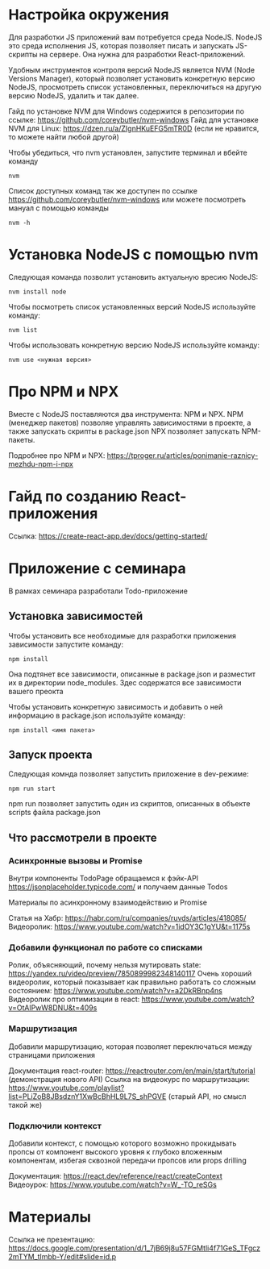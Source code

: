 # Настройка окружения

Для разработки JS приложений вам потребуется среда NodeJS. NodeJS это среда исполнения JS, которая позволяет
писать и запускать JS-скрипты на сервере. Она нужна для разработки React-приложений.

Удобным инструментов контроля версий NodeJS является NVM (Node Versions Manager), который позволяет установить конкретную версию NodeJS,
просмотреть список установленных, переключиться на другую версию NodeJS, удалить и так далее.

Гайд по установке NVM для Windows содержится в репозитории по ссылке: https://github.com/coreybutler/nvm-windows
Гайд для установке NVM для Linux: https://dzen.ru/a/ZIgnHKuEFG5mTR0D (если не нравится, то можете найти любой другой)

Чтобы убедиться, что nvm установлен, запустите терминал и вбейте команду

```
nvm
```

Список доступных команд так же доступен по ссылке https://github.com/coreybutler/nvm-windows или можете посмотреть мануал с помощью команды

```
nvm -h
```


# Установка NodeJS с помощью nvm

Следующая команда позволит установить актуальную вресию NodeJS:

```
nvm install node
```

Чтобы посмотреть список установленных версий NodeJS используйте команду:

```
nvm list
```

Чтобы использовать конкретную версию NodeJS используйте команду:

```
nvm use <нужная версия>
```

# Про NPM и NPX

Вместе с NodeJS поставляются два инструмента: NPM и NPX. NPM (менеджер пакетов) позволяе управлять зависимостями в проекте, а также запускать скрипты в package.json
NPX позволяет запускать NPM-пакеты.

Подробнее про NPM и NPX: https://tproger.ru/articles/ponimanie-raznicy-mezhdu-npm-i-npx

# Гайд по созданию React-приложения

Ссылка: https://create-react-app.dev/docs/getting-started/

# Приложение с семинара

В рамках семинара разработали Todo-приложение

## Установка зависимостей

Чтобы установить все необходимые для разработки приложения зависимости запустите команду:

```
npm install
```

Она подтянет все зависимости, описанные в package.json и разместит их в директории node_modules. Здес содержатся все зависимости вашего преокта

Чтобы установить конкретную зависимость и добавить о ней информацию в package.json используйте команду:

```
npm install <имя пакета>
```

## Запуск проекта

Следующая комнда позволяет запустить приложение в dev-режиме:

```
npm run start
```

npm run позволяет запустить один из скриптов, описанных в объекте scripts файла package.json

## Что рассмотрели в проекте

### Асинхронные вызовы и Promise

Внутри компоненты TodoPage обращаемся к фэйк-API https://jsonplaceholder.typicode.com/ и получаем данные Todos

Материалы по асинхронному взаимодействию и Promise

Статья на Хабр: https://habr.com/ru/companies/ruvds/articles/418085/
Видеоролик: https://www.youtube.com/watch?v=1idOY3C1gYU&t=1175s

### Добавили функционал по работе со списками

Ролик, объясняющий, почему нельзя мутировать state: https://yandex.ru/video/preview/7850899982348140117
Очень хороший видеоролик, который показывает как правильно работать со сложным состоянием: https://www.youtube.com/watch?v=a2DkRBnp4ns
Видеоролик про оптимизации в react: https://www.youtube.com/watch?v=OtAlPwW8DNU&t=409s

### Маршрутизация

Добавили маршрутизацию, которая позволяет переключаться между страницами приложения

Документация react-router:  https://reactrouter.com/en/main/start/tutorial (демонстрация нового API)
Ссылка на видеокурс по маршрутизации: https://www.youtube.com/playlist?list=PLiZoB8JBsdznY1XwBcBhHL9L7S_shPGVE (старый API, но смысл такой же)

### Подключили контекст

Добавили контекст, с помощью которого возможно прокидывать пропсы от компонент высокого уровня к глубоко вложенным компонентам, избегая
сквозной передачи пропсов или props drilling

Документация: https://react.dev/reference/react/createContext
Видеоурок: https://www.youtube.com/watch?v=W_-TO_reSGs


# Материалы

Ссылка не презентацию: https://docs.google.com/presentation/d/1_7jB69j8u57FGMtli4f71GeS_TFgcz2mTYM_tImbb-Y/edit#slide=id.p
